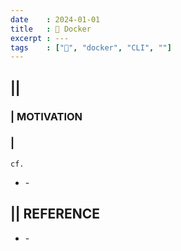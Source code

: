 ```yaml
---
date    : 2024-01-01
title   : 🐋 Docker
excerpt : ---
tags    : ["🐋", "docker", "CLI", ""]
---
```




## || 
### | MOTIVATION
### |
`cf.`
- []() - 

## || REFERENCE
- []() -
